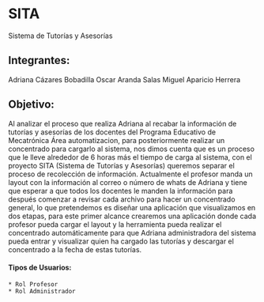 # SITA
Sistema de Tutorías y Asesorías


## Integrantes:
Adriana Cázares Bobadilla
Oscar Aranda Salas
Miguel Aparicio Herrera

 
## Objetivo:
	
Al analizar el proceso que realiza Adriana al recabar la información de tutorías y asesorías de los docentes del Programa Educativo de Mecatrónica Área automatizacion, para posteriormente realizar un concentrado para cargarlo al sistema, nos dimos cuenta que es un proceso que le lleve alrededor de 6 horas más el tiempo de carga al sistema, con el proyecto SITA (Sistema de Tutorías y Asesorías) queremos separar el proceso de recolección de información. 
Actualmente el profesor manda un layout con la información al correo o número de whats de Adriana y tiene que esperar a que todos los docentes le manden la información para después comenzar a revisar cada archivo para hacer un concentrado general, lo que pretendemos es diseñar una aplicación que visualizamos en dos etapas, para este primer alcance crearemos una aplicación donde cada profesor pueda cargar el layout y la herramienta pueda realizar el concentrado automáticamente para que Adriana administradora del sistema pueda entrar y visualizar quien ha cargado las tutorías y descargar el concentrado a la fecha de estas tutorías.

#### Tipos de Usuarios:
	* Rol Profesor
	* Rol Administrador
